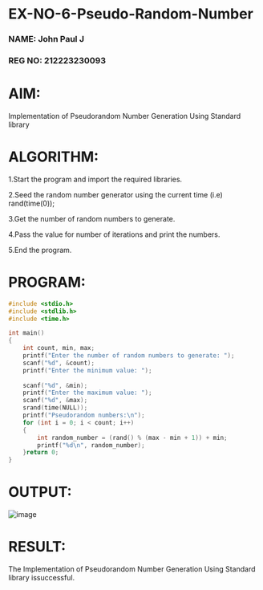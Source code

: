 # EX-NO-6-Pseudo-Random-Number
### NAME: John Paul J
### REG NO: 212223230093
# AIM: 
Implementation of Pseudorandom Number Generation Using Standard library

# ALGORITHM:
1.Start the program and import the required libraries.

2.Seed the random number generator using the current time (i.e) rand(time(0));

3.Get the number of random numbers to generate.

4.Pass the value for number of iterations and print the numbers.

5.End the program.

# PROGRAM:
```c
#include <stdio.h>
#include <stdlib.h>
#include <time.h>

int main() 
{
    int count, min, max;
    printf("Enter the number of random numbers to generate: ");
    scanf("%d", &count);
    printf("Enter the minimum value: ");
    
    scanf("%d", &min);
    printf("Enter the maximum value: ");
    scanf("%d", &max);
    srand(time(NULL));
    printf("Pseudorandom numbers:\n");   
    for (int i = 0; i < count; i++) 
    {
        int random_number = (rand() % (max - min + 1)) + min;
        printf("%d\n", random_number);
    }return 0;
}
```

# OUTPUT:
![image](https://github.com/user-attachments/assets/61f446f5-8126-4f54-8bc2-fc866ca138f3)


# RESULT:
The Implementation of Pseudorandom Number Generation Using Standard library issuccessful.
